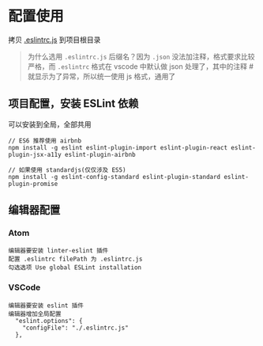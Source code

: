 
# 配置使用

拷贝 [.eslintrc.js](../.eslintrc.js) 到项目根目录

> 为什么选用 `.eslintrc.js` 后缀名？因为 `.json` 没法加注释，格式要求比较严格，而 `.eslintrc` 格式在 vscode 中默认做 json 处理了，其中的注释 # 就显示为了异常，所以统一使用 js 格式，通用了

## 项目配置，安装 ESLint 依赖

可以安装到全局，全部共用

```
// ES6 推荐使用 airbnb
npm install -g eslint eslint-plugin-import eslint-plugin-react eslint-plugin-jsx-a11y eslint-plugin-airbnb

// 如果使用 standardjs(仅仅涉及 ES5)
npm install -g eslint-config-standard eslint-plugin-standard eslint-plugin-promise
```


## 编辑器配置

### Atom

```
编辑器要安装 linter-eslint 插件
配置 .eslintrc filePath 为 .eslintrc.js
勾选选项 Use global ESLint installation
```

### VSCode

```
编辑器要安装 eslint 插件
编辑器增加全局配置
  "eslint.options": {
    "configFile": "./.eslintrc.js"
  },
```
